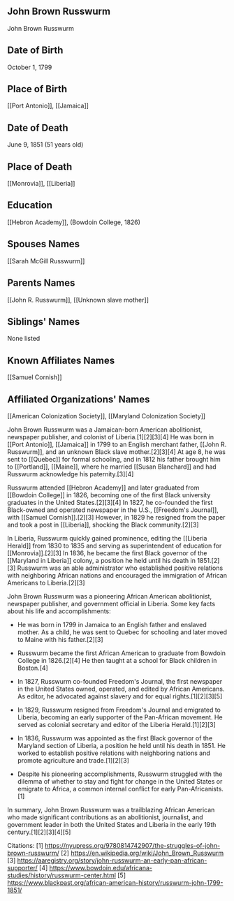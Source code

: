 ## John Brown Russwurm
John Brown Russwurm

## Date of Birth
October 1, 1799

## Place of Birth
[[Port Antonio]], [[Jamaica]]

## Date of Death
June 9, 1851 (51 years old)

## Place of Death
[[Monrovia]], [[Liberia]]

## Education
[[Hebron Academy]], (Bowdoin College, 1826)

## Spouses Names
[[Sarah McGill Russwurm]]

## Parents Names
[[John R. Russwurm]], [[Unknown slave mother]]

## Siblings' Names
None listed

## Known Affiliates Names
[[Samuel Cornish]]

## Affiliated Organizations' Names
[[American Colonization Society]], [[Maryland Colonization Society]]

John Brown Russwurm was a Jamaican-born American abolitionist, newspaper publisher, and colonist of Liberia.[1][2][3][4] He was born in [[Port Antonio]], [[Jamaica]] in 1799 to an English merchant father, [[John R. Russwurm]], and an unknown Black slave mother.[2][3][4] At age 8, he was sent to [[Quebec]] for formal schooling, and in 1812 his father brought him to [[Portland]], [[Maine]], where he married [[Susan Blanchard]] and had Russwurm acknowledge his paternity.[3][4]

Russwurm attended [[Hebron Academy]] and later graduated from [[Bowdoin College]] in 1826, becoming one of the first Black university graduates in the United States.[2][3][4] In 1827, he co-founded the first Black-owned and operated newspaper in the U.S., [[Freedom's Journal]], with [[Samuel Cornish]].[2][3] However, in 1829 he resigned from the paper and took a post in [[Liberia]], shocking the Black community.[2][3]

In Liberia, Russwurm quickly gained prominence, editing the [[Liberia Herald]] from 1830 to 1835 and serving as superintendent of education for [[Monrovia]].[2][3] In 1836, he became the first Black governor of the [[Maryland in Liberia]] colony, a position he held until his death in 1851.[2][3] Russwurm was an able administrator who established positive relations with neighboring African nations and encouraged the immigration of African Americans to Liberia.[2][3]

John Brown Russwurm was a pioneering African American abolitionist, newspaper publisher, and government official in Liberia. Some key facts about his life and accomplishments:

- He was born in 1799 in Jamaica to an English father and enslaved mother. As a child, he was sent to Quebec for schooling and later moved to Maine with his father.[2][3]

- Russwurm became the first African American to graduate from Bowdoin College in 1826.[2][4] He then taught at a school for Black children in Boston.[4]

- In 1827, Russwurm co-founded Freedom's Journal, the first newspaper in the United States owned, operated, and edited by African Americans. As editor, he advocated against slavery and for equal rights.[1][2][3][5]

- In 1829, Russwurm resigned from Freedom's Journal and emigrated to Liberia, becoming an early supporter of the Pan-African movement. He served as colonial secretary and editor of the Liberia Herald.[1][2][3]

- In 1836, Russwurm was appointed as the first Black governor of the Maryland section of Liberia, a position he held until his death in 1851. He worked to establish positive relations with neighboring nations and promote agriculture and trade.[1][2][3]

- Despite his pioneering accomplishments, Russwurm struggled with the dilemma of whether to stay and fight for change in the United States or emigrate to Africa, a common internal conflict for early Pan-Africanists.[1]

In summary, John Brown Russwurm was a trailblazing African American who made significant contributions as an abolitionist, journalist, and government leader in both the United States and Liberia in the early 19th century.[1][2][3][4][5]

Citations:
[1] https://nyupress.org/9780814742907/the-struggles-of-john-brown-russwurm/
[2] https://en.wikipedia.org/wiki/John_Brown_Russwurm
[3] https://aaregistry.org/story/john-russwurm-an-early-pan-african-supporter/
[4] https://www.bowdoin.edu/africana-studies/history/russwurm-center.html
[5] https://www.blackpast.org/african-american-history/russwurm-john-1799-1851/
